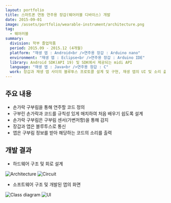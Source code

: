 ```yaml
---
layout: portfolio
title: 스마트폰 연동 연주용 장갑(웨어러블 디바이스) 개발
date: 2015-09-01
image: /assets/portfolio/wearable-instrument/architecture.png
tag:
  - 웨어러블
summary:
  division: 학부 졸업작품
  period: 2015.09 - 2015.12 (4개월)
  platform: "재생 앱 : Android<br />연주용 장갑 : Arduino nano"
  environment: "재생 앱 : Eclipse<br />연주용 장갑 : Arduino IDE"
  library: Android SDK(API 19) 및 SDK에서 제공되는 midi API
  language: "재생 앱 : Java<br />연주용 장갑 : C"
  work: 장갑과 재생 앱 사이의 블루투스 프로토콜 설계 및 구현, 재생 앱의 UI 및 소리 출력 알고리즘 구현
---
```


## 주요 내용

* 손가락 구부림을 통해 연주할 코드 정의
* 구부린 손가락과 코드를 규칙성 있게 매치하여 처음 배우기 쉽도록 설계
* 손가락 구부림은 구부림 센서(가변저항)을 통해 감지
* 장갑과 앱은 블루투스로 통신
* 앱은 구부림 정보를 받아 해당하는 코드의 소리를 출력

## 개발 결과

* 하드웨어 구조 및 회로 설계

![Architecture]({{site.baseurl}}/assets/portfolio/wearable-instrument/architecture.png)
![Circuit]({{site.baseurl}}/assets/portfolio/wearable-instrument/circuit.png)

* 소프트웨어 구조 및 개발된 앱의 화면

![Class diagram]({{site.baseurl}}/assets/portfolio/wearable-instrument/class-diagram.png)
![UI]({{site.baseurl}}/assets/portfolio/wearable-instrument/ui.png)
